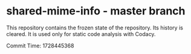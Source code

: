 # shared-mime-info - master branch

This repository contains the frozen state of the repository.
Its history is cleared. It is used only for static code
analysis with Codacy.

Commit Time: 1728445368